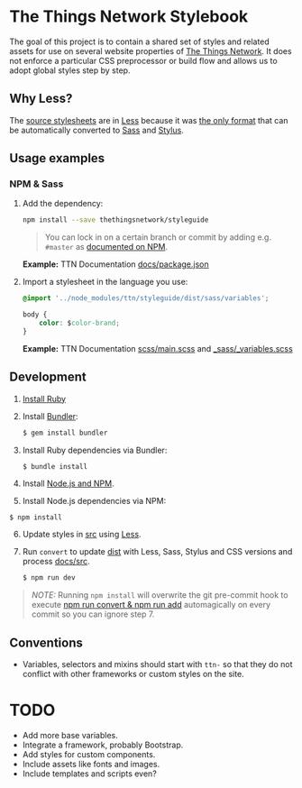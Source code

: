 # The Things Network Stylebook

The goal of this project is to contain a shared set of styles and related assets for use on several website properties of [The Things Network](https://www.thethingsnetwork.org). It does not enforce a particular CSS preprocessor or build flow and allows us to adopt global styles step by step.

## Why Less?
The [source stylesheets](src) are in [Less](http://lesscss.org) because it was [the only format](https://csspre.com/convert/) that can be automatically converted to [Sass](http://sass-lang.com) and [Stylus](http://stylus-lang.com).

## Usage examples

### NPM & Sass

1. Add the dependency:

	```bash
	npm install --save thethingsnetwork/styleguide
	```
	
	> You can lock in on a certain branch or commit by adding e.g. `#master` as [documented on NPM](https://docs.npmjs.com/files/package.json#github-urls).
	
	**Example:** TTN Documentation [docs/package.json](https://github.com/TheThingsNetwork/docs/blob/master/package.json#L46)
	
2. Import a stylesheet in the language you use:

	```css
	@import '../node_modules/ttn/styleguide/dist/sass/variables';
	
	body {
		color: $color-brand;
	}
	```
	
	**Example:** TTN Documentation [scss/main.scss](https://github.com/TheThingsNetwork/docs/blob/master/css/main.scss#L12) and [_sass/_variables.scss](https://github.com/TheThingsNetwork/docs/blob/master/_sass/_variables.scss#L15)

## Development

1. [Install Ruby](https://www.ruby-lang.org/en/downloads/)
2. Install [Bundler](http://bundler.io/):
	
	```bash
	$ gem install bundler
	```

3. Install Ruby dependencies via Bundler:

	```bash
	$ bundle install
	```

4. Install [Node.js and NPM](https://nodejs.org/).

5. Install Node.js dependencies via NPM:

  ```basg
  $ npm install
  ```
  
6. Update styles in [src](src) using [Less](http://lesscss.org).

7. Run `convert` to update [dist](dist) with Less, Sass, Stylus and CSS versions and process [docs/src](docs/src).

	```bash
	$ npm run dev
	```

> *NOTE:* Running `npm install` will overwrite the git pre-commit hook to execute [npm run convert & npm run add](package.json#L10) automagically on every commit so you can ignore step 7.

## Conventions

* Variables, selectors and mixins should start with `ttn-` so that they do not conflict with other frameworks or custom styles on the site.

# TODO

* Add more base variables.
* Integrate a framework, probably Bootstrap.
* Add styles for custom components.
* Include assets like fonts and images.
* Include templates and scripts even?